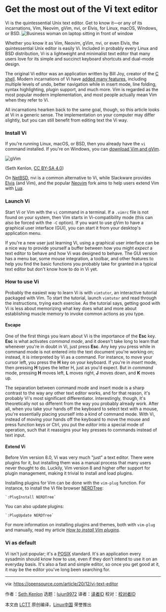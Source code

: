 [#]: collector: (lujun9972)
[#]: translator: ( )
[#]: reviewer: ( )
[#]: publisher: ( )
[#]: url: ( )
[#]: subject: (Get the most out of the Vi text editor)
[#]: via: (https://opensource.com/article/20/12/vi-text-editor)
[#]: author: (Seth Kenlon https://opensource.com/users/seth)

Get the most out of the Vi text editor
======
Vi is the quintessential Unix text editor. Get to know it—or any of its
incarnations, Vim, Neovim, gVim, nvi, or Elvis, for Linux, macOS,
Windows, or BSD.
![Business woman on laptop sitting in front of window][1]

Whether you know it as Vim, Neovim, gVim, nvi, or even Elvis, the quintessential Unix editor is easily Vi. Included in probably every Linux and BSD distribution, Vi is a lightweight and minimalist text editor that many users love for its simple and succinct keyboard shortcuts and dual-mode design.

The original Vi editor was an application written by Bill Joy, creator of the [C shell][2]. Modern incarnations of Vi have [added many features][3], including multiple levels of undo, better navigation while in insert mode, line folding, syntax highlighting, plugin support, and much more. Vim is regarded as the most popular modern implementation, and most people actually mean Vim when they refer to Vi.

All incarnations hearken back to the same goal, though, so this article looks at Vi in a generic sense. The implementation on your computer may differ slightly, but you can still benefit from editing text the Vi way.

### Install Vi

If you're running Linux, macOS, or BSD, then you already have the `vi` command installed. If you're on Windows, you can [download Vim and gVim][4].

![gVim][5]

(Seth Kenlon, [CC BY-SA 4.0][6])

On [NetBSD][7], nvi is a common alternative to Vi, while Slackware provides [Elvis][8] (and Vim), and the popular [Neovim][9] fork aims to help users extend Vim with [Lua][10].

### Launch Vi

Start Vi or Vim with the `vi` command in a terminal. If a `.vimrc` file is not found on your system, then Vim starts in Vi-compatibility mode (this can also be forced with the `-C` option). If you want to use gVim to have a graphical user interface (GUI), you can start it from your desktop's application menu.

If you're a new user just learning Vi, using a graphical user interface can be a nice way to provide yourself a buffer between how you might _expect_ a text editor to behave and how Vi was designed to behave. The GUI version has a menu bar, some mouse integration, a toolbar, and other features to help you find the basic functions you probably take for granted in a typical text editor but don't know how to do in Vi yet.

### How to use Vi

Probably the easiest way to learn Vi is with `vimtutor`, an interactive tutorial packaged with Vim. To start the tutorial, launch `vimtutor` and read through the instructions, trying each exercise. As the tutorial says, getting good with Vi is less about memorizing what key does what and more about establishing muscle memory to invoke common actions as you type.

#### Escape

One of the first things you learn about Vi is the importance of the **Esc** key. **Esc** is what activates _command mode_, and it doesn't take long to learn that whenever you're in doubt in Vi, just press **Esc**. Any key you press while in command mode is not entered into the text document you're working on; instead, it is interpreted by Vi as a command. For instance, to move your cursor left, you press the **H** key on your keyboard. If you're in _insert_ mode, then pressing **H** types the letter H, just as you'd expect. But in _command_ mode, pressing **H** moves left, **L** moves right, **J** moves down, and **K** moves up.

The separation between command mode and insert mode is a sharp contrast to the way any other text editor works, and for that reason, it's probably Vi's most significant differentiator. Interestingly, though, it's theoretically not so different from the way you probably already work. After all, when you take your hands off the keyboard to select text with a mouse, you're essentially placing yourself into a kind of command mode. With Vi, instead of moving your hands off the keyboard to move the mouse and press function keys or Ctrl, you put the _editor_ into a special mode of operation, such that it reassigns your key presses to commands instead of text input.

#### Extend Vi

Before Vim version 8.0, Vi was very much "just" a text editor. There were plugins for it, but installing them was a manual process that many users never thought to do. Luckily, Vim version 8 and higher offer support for plugin management, making it trivial to install and load plugins.

Installing plugins for Vim can be done with the `vim-plug` function. For instance, to install the Vi file browser [NERDTree][11]:


```
`:PlugInstall NERDTree`
```

You can also update plugins:


```
`:PlugUpdate NERDTree`
```

For more information on installing plugins and themes, both with `vim-plug` and manually, read my article [_How to install Vim plugins_][12].

### Vi as default

Vi isn't just popular; it's a [POSIX][13] standard. It's an application every sysadmin should know how to use, even if they don't intend to use it on an everyday basis. It's also a fast and simple editor, so once you get good at it, it may be the editor you've long been searching for.

--------------------------------------------------------------------------------

via: https://opensource.com/article/20/12/vi-text-editor

作者：[Seth Kenlon][a]
选题：[lujun9972][b]
译者：[译者ID](https://github.com/译者ID)
校对：[校对者ID](https://github.com/校对者ID)

本文由 [LCTT](https://github.com/LCTT/TranslateProject) 原创编译，[Linux中国](https://linux.cn/) 荣誉推出

[a]: https://opensource.com/users/seth
[b]: https://github.com/lujun9972
[1]: https://opensource.com/sites/default/files/styles/image-full-size/public/lead-images/lenovo-thinkpad-laptop-concentration-focus-windows-office.png?itok=-8E2ihcF (Woman using laptop concentrating)
[2]: https://opensource.com/article/20/8/tcsh
[3]: https://vimhelp.org/vi_diff.txt.html#vi-differences
[4]: https://www.vim.org/download.php
[5]: https://opensource.com/sites/default/files/uploads/gvim.jpg (gVim)
[6]: https://creativecommons.org/licenses/by-sa/4.0/
[7]: https://opensource.com/article/19/3/netbsd-raspberry-pi
[8]: https://github.com/mbert/elvis
[9]: http://neovim.io
[10]: https://opensource.com/article/20/2/lua-cheat-sheet
[11]: https://www.vim.org/scripts/script.php?script_id=1658
[12]: https://opensource.com/article/20/2/how-install-vim-plugins
[13]: https://opensource.com/article/19/7/what-posix-richard-stallman-explains
